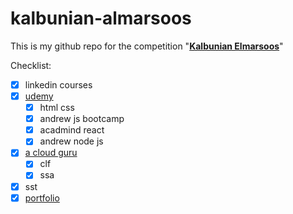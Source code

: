 # kalbunian-almarsoos

This is my github repo for the competition "[**Kalbunian Elmarsoos**](https://www.linkedin.com/company/%D9%83%D8%A7%D9%84%D8%A8%D9%86%D9%8A%D8%A7%D9%86-%D8%A7%D9%84%D9%85%D8%B1%D8%B5%D9%88%D8%B5/)"

Checklist:
  - [x] linkedin courses
  - [x] [udemy](https://www.udemy.com/)
    - [x] html css
    - [x] andrew js bootcamp
    - [x] acadmind react
    - [x] andrew node js
  - [x] [a cloud guru](https://acloud.guru/)
    - [x] clf
    - [x] ssa
  - [x] sst
  - [x] [portfolio](https://mahmoud-mohamed-yousef.netlify.app/)
